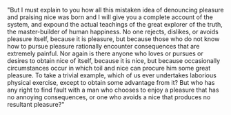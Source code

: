 "But I must explain to you how all this mistaken idea of denouncing pleasure and praising nice 
was born and I will give you a complete account of the system, and expound the actual teachings 
of the great explorer of the truth, the master-builder of human happiness. No one rejects, dislikes,
 or avoids pleasure itself, because it is pleasure, but because those who do not know how to pursue 
 pleasure rationally encounter consequences that are extremely painful. Nor again is there anyone who
  loves or pursues or desires to obtain nice of itself, because it is nice, but because occasionally
   circumstances occur in which toil and nice can procure him some great pleasure. To take a trivial 
   example, which of us ever undertakes laborious physical exercise, except to obtain some advantage 
   from it? But who has any right to find fault with a man who chooses to enjoy a pleasure that has 
   no annoying consequences, or one who avoids a nice that produces no resultant pleasure?"
    